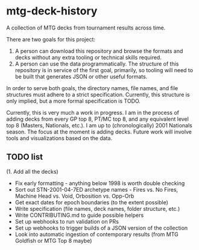 # mtg-deck-history
A collection of MTG decks from tournament results across time.

There are two goals for this project:
1. A person can download this repository and browse the formats and decks without any extra tooling or technical skills required.
2. A person can use the data programmatically. The structure of this repository is in service of the first goal, primarily, so tooling will need to be built that generates JSON or other useful formats.

In order to serve both goals, the directory names, file names, and file structures must adhere to a strict specification. Currently, this structure is only implied, but a more formal specification is TODO.

Currently, this is very much a work in progress. I am in the process of adding decks from every GP top 8, PT/MC top 8, and any equivalent level top 8 (Masters, Nationals, etc.). I am up to (chronologically) 2001 Nationals season. The focus at the moment is adding decks. Future work will involve tools and visualizations based on the data.

## TODO list
(1. Add all the decks)
- Fix early formatting - anything below 1998 is worth double checking
- Sort out STN-2001-04-7ED archetype names - Fires vs. No Fires, Machine Head vs. Void, Orbosition vs. Opp-Orb 
- Get exact dates for epoch boundaries (to the extent possible)
- Write specification (file names, deck names, folder structure, etc.)
- Write CONTRIBUTING.md to guide possible helpers
- Set up webhooks to run validation on PRs
- Set up webhooks to trigger builds of a JSON version of the collection
- Look into automatic ingestion of contemporary results (from MTG Goldfish or MTG Top 8 maybe)
